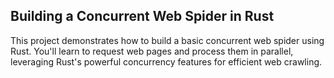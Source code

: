 ## Building a Concurrent Web Spider in Rust

This project demonstrates how to build a basic concurrent web spider using Rust. You'll learn to request web pages and process them in parallel, leveraging Rust's powerful concurrency features for efficient web crawling.